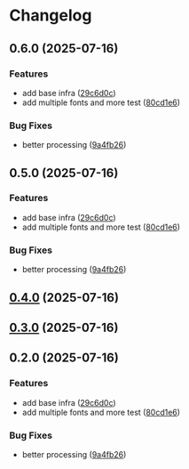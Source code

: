 # Changelog

## 0.6.0 (2025-07-16)

### Features

* add base infra ([29c6d0c](https://github.com/moh3n9595/persian-figlet/commit/29c6d0cd6f833121fe104ea056e8e8dbbb0016d4))
* add multiple fonts and more test ([80cd1e6](https://github.com/moh3n9595/persian-figlet/commit/80cd1e60d163f046d74dd9ef3ce8ea98b7fcb867))

### Bug Fixes

* better processing ([9a4fb26](https://github.com/moh3n9595/persian-figlet/commit/9a4fb26e6735c74e450320eeb07fad21bc452e36))

## 0.5.0 (2025-07-16)

### Features

* add base infra ([29c6d0c](https://github.com/moh3n9595/persian-figlet/commit/29c6d0cd6f833121fe104ea056e8e8dbbb0016d4))
* add multiple fonts and more test ([80cd1e6](https://github.com/moh3n9595/persian-figlet/commit/80cd1e60d163f046d74dd9ef3ce8ea98b7fcb867))

### Bug Fixes

* better processing ([9a4fb26](https://github.com/moh3n9595/persian-figlet/commit/9a4fb26e6735c74e450320eeb07fad21bc452e36))

## [0.4.0](https://github.com/moh3n9595/persian-figlet/compare/v0.3.0...v0.4.0) (2025-07-16)

## [0.3.0](https://github.com/moh3n9595/persian-figlet/compare/v0.2.0...v0.3.0) (2025-07-16)

## 0.2.0 (2025-07-16)

### Features

* add base infra ([29c6d0c](https://github.com/moh3n9595/persian-figlet/commit/29c6d0cd6f833121fe104ea056e8e8dbbb0016d4))
* add multiple fonts and more test ([80cd1e6](https://github.com/moh3n9595/persian-figlet/commit/80cd1e60d163f046d74dd9ef3ce8ea98b7fcb867))

### Bug Fixes

* better processing ([9a4fb26](https://github.com/moh3n9595/persian-figlet/commit/9a4fb26e6735c74e450320eeb07fad21bc452e36))
